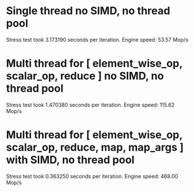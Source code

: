 # Single thread no SIMD, no thread pool

Stress test took 3.173190 seconds per iteration.
Engine speed: 53.57 Mop/s


# Multi thread for [ element_wise_op, scalar_op, reduce ] no SIMD, no thread pool

Stress test took 1.470380 seconds per iteration.
Engine speed: 115.62 Mop/s


# Multi thread for [ element_wise_op, scalar_op, reduce, map, map_args ] with SIMD, no thread pool

Stress test took 0.363250 seconds per iteration.
Engine speed: 468.00 Mop/s